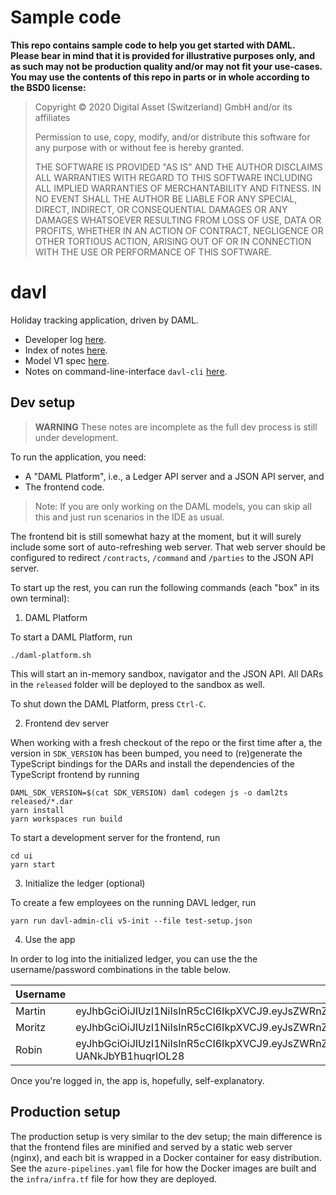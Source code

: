# Sample code

**This repo contains sample code to help you get started with DAML. Please bear in mind that it is provided for illustrative purposes only, and as such may not be production quality and/or may not fit your use-cases. You may use the contents of this repo in parts or in whole according to the BSD0 license:**

> Copyright © 2020 Digital Asset (Switzerland) GmbH and/or its affiliates
>
> Permission to use, copy, modify, and/or distribute this software for any purpose with or without fee is hereby granted.
>
> THE SOFTWARE IS PROVIDED "AS IS" AND THE AUTHOR DISCLAIMS ALL WARRANTIES WITH REGARD TO THIS SOFTWARE INCLUDING ALL IMPLIED WARRANTIES OF MERCHANTABILITY AND FITNESS. IN NO EVENT SHALL THE AUTHOR BE LIABLE FOR ANY SPECIAL, DIRECT, INDIRECT, OR CONSEQUENTIAL DAMAGES OR ANY DAMAGES WHATSOEVER RESULTING FROM LOSS OF USE, DATA OR PROFITS, WHETHER IN AN ACTION OF CONTRACT, NEGLIGENCE OR OTHER TORTIOUS ACTION, ARISING OUT OF OR IN CONNECTION WITH THE USE OR PERFORMANCE OF THIS SOFTWARE.

# davl

Holiday tracking application, driven by DAML.

- Developer log [here](/notes/diary.md).
- Index of notes [here](/notes/index.md).
- Model V1 spec [here](/notes/v1-model.md).
- Notes on command-line-interface `davl-cli` [here](/cli/README.md).

## Dev setup

> **WARNING** These notes are incomplete as the full dev process is still under
> development.

To run the application, you need:
- A "DAML Platform", i.e., a Ledger API server and a JSON API server, and
- The frontend code.

> Note: If you are only working on the DAML models, you can skip all this and
> just run scenarios in the IDE as usual.

The frontend bit is still somewhat hazy at the moment, but it will surely
include some sort of auto-refreshing web server. That web server should be
configured to redirect `/contracts`, `/command` and `/parties` to the JSON API
server.

To start up the rest, you can run the following commands (each "box" in its own
terminal):

1. DAML Platform

To start a DAML Platform, run
```
./daml-platform.sh
```
This will start an in-memory sandbox, navigator and the JSON API. All DARs in
the `released` folder will be deployed to the sandbox as well.

To shut down the DAML Platform, press `Ctrl-C`.

2. Frontend dev server

When working with a fresh checkout of the repo or the first time after a,
the version in `SDK_VERSION` has been bumped, you need to (re)generate
the TypeScript bindings for the DARs and install the
dependencies of the TypeScript frontend by running
```
DAML_SDK_VERSION=$(cat SDK_VERSION) daml codegen js -o daml2ts released/*.dar
yarn install
yarn workspaces run build
```

To start a development server for the frontend, run
```
cd ui
yarn start
```

3. Initialize the ledger (optional)

To create a few employees on the running DAVL ledger, run
```
yarn run davl-admin-cli v5-init --file test-setup.json
```

4. Use the app

In order to log into the initialized ledger, you can use the the
username/password combinations in the table below.

| Username | Password                                                                                                                                                         |
|----------|------------------------------------------------------------------------------------------------------------------------------------------------------------------|
| Martin   | eyJhbGciOiJIUzI1NiIsInR5cCI6IkpXVCJ9.eyJsZWRnZXJJZCI6IkRBVkwiLCJhcHBsaWNhdGlvbklkIjoiREFWTCIsInBhcnR5IjoiTWFydGluIn0.iVNloMAzEYklKzxPNajGdiTTRAZkoLv0JPJg2hDXvac |
| Moritz   | eyJhbGciOiJIUzI1NiIsInR5cCI6IkpXVCJ9.eyJsZWRnZXJJZCI6IkRBVkwiLCJhcHBsaWNhdGlvbklkIjoiREFWTCIsInBhcnR5IjoiTW9yaXR6In0.Bg7DvvQT8FOsAPQo7hejwyqAlb1lrxqq4cDm6rhIFLA |
| Robin    | eyJhbGciOiJIUzI1NiIsInR5cCI6IkpXVCJ9.eyJsZWRnZXJJZCI6IkRBVkwiLCJhcHBsaWNhdGlvbklkIjoiREFWTCIsInBhcnR5IjoiUm9iaW4ifQ.SvH81YSQIKw0cl4dEyTYBemu-UANkJbYB1huqrIOL28  |

Once you're logged in, the app is, hopefully, self-explanatory.

## Production setup

The production setup is very similar to the dev setup; the main difference is
that the frontend files are minified and served by a static web server (nginx),
and each bit is wrapped in a Docker container for easy distribution. See the
`azure-pipelines.yaml` file for how the Docker images are built and the
`infra/infra.tf` file for how they are deployed.
